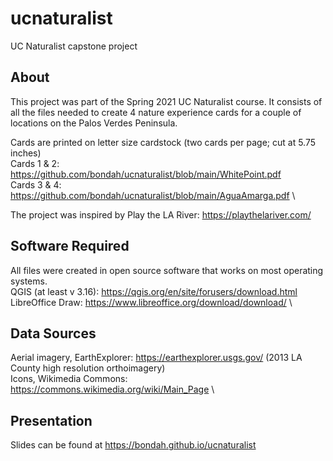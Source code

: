 # ucnaturalist
UC Naturalist capstone project

## About
This project was part of the Spring 2021 UC Naturalist course. It consists of all the files needed to create 4 nature experience cards for a couple of locations on the Palos Verdes Peninsula.

Cards are printed on letter size cardstock (two cards per page; cut at 5.75 inches) \
Cards 1 & 2: https://github.com/bondah/ucnaturalist/blob/main/WhitePoint.pdf \
Cards 3 & 4: https://github.com/bondah/ucnaturalist/blob/main/AguaAmarga.pdf \

The project was inspired by Play the LA River: https://playthelariver.com/

## Software Required
All files were created in open source software that works on most operating systems. \
QGIS (at least v 3.16): https://qgis.org/en/site/forusers/download.html \
LibreOffice Draw: https://www.libreoffice.org/download/download/ \

## Data Sources
Aerial imagery, EarthExplorer: https://earthexplorer.usgs.gov/ (2013 LA County high resolution orthoimagery) \
Icons, Wikimedia Commons: https://commons.wikimedia.org/wiki/Main_Page \

## Presentation
Slides can be found at https://bondah.github.io/ucnaturalist
